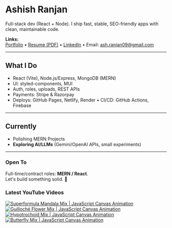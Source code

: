 # Ashish Ranjan

Full-stack dev (React + Node). I ship fast, stable, SEO-friendly apps with clean, maintainable code.

**Links:**  
[Portfolio](https://www.ashishranjan.net) • 
[Resume (PDF)](https://github.com/a2rp/resume/releases/latest/download/Ashish_Ranjan_Resume.pdf) • 
[LinkedIn](https://www.linkedin.com/in/aashishranjan/) • 
Email: ash.ranjan09@gmail.com

---

## What I Do
- React (Vite), Node.js/Express, MongoDB (MERN)
- UI: styled-components, MUI
- Auth, roles, uploads, REST APIs
- Payments: Stripe & Razorpay
- Deploys: GitHub Pages, Netlify, Render • CI/CD: GitHub Actions, Firebase

---

## Currently
- Polishing MERN Projects
- **Exploring AI/LLMs** (Gemini/OpenAI APIs, small experiments)

---

### Open To
Full-time/contract roles: **MERN / React**.  
Let's build something solid. 🚀

### Latest YouTube Videos
<p align="left">

<!-- BEGIN YOUTUBE-CARDS -->
[![Superformula Mandala Mix | JavaScript Canvas Animation](https://ytcards.demolab.com/?id=bAsTGcQdgE4&title=Superformula+Mandala+Mix+%7C+JavaScript+Canvas+Animation&lang=en&timestamp=1762013047&background_color=%230d1117&title_color=%23ffffff&stats_color=%23b3b3b3&max_title_lines=2&width=360&border_radius=10 "Superformula Mandala Mix | JavaScript Canvas Animation")](https://www.youtube.com/shorts/bAsTGcQdgE4)
[![Guilloché Flower Mix | JavaScript Canvas Animation](https://ytcards.demolab.com/?id=T6Y6jfJU6Zw&title=Guilloch%C3%A9+Flower+Mix+%7C+JavaScript+Canvas+Animation&lang=en&timestamp=1762010594&background_color=%230d1117&title_color=%23ffffff&stats_color=%23b3b3b3&max_title_lines=2&width=360&border_radius=10 "Guilloché Flower Mix | JavaScript Canvas Animation")](https://www.youtube.com/shorts/T6Y6jfJU6Zw)
[![Hypotrochoid Mix | JavaScript Canvas Animation](https://ytcards.demolab.com/?id=fTXDeQUlyhE&title=Hypotrochoid+Mix+%7C+JavaScript+Canvas+Animation&lang=en&timestamp=1762009815&background_color=%230d1117&title_color=%23ffffff&stats_color=%23b3b3b3&max_title_lines=2&width=360&border_radius=10 "Hypotrochoid Mix | JavaScript Canvas Animation")](https://www.youtube.com/shorts/fTXDeQUlyhE)
[![Butterfly Mix | JavaScript Canvas Animation](https://ytcards.demolab.com/?id=F5ZGI9W14_c&title=Butterfly+Mix+%7C+JavaScript+Canvas+Animation&lang=en&timestamp=1762008638&background_color=%230d1117&title_color=%23ffffff&stats_color=%23b3b3b3&max_title_lines=2&width=360&border_radius=10 "Butterfly Mix | JavaScript Canvas Animation")](https://www.youtube.com/shorts/F5ZGI9W14_c)
<!-- END YOUTUBE-CARDS -->

</p>

